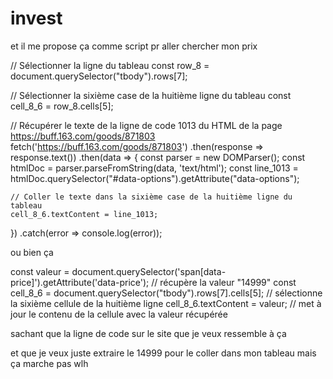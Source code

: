 # invest


et il me propose ça comme script pr aller chercher mon prix 

// Sélectionner la ligne du tableau
const row_8 = document.querySelector("tbody").rows[7];

// Sélectionner la sixième case de la huitième ligne du tableau
const cell_8_6 = row_8.cells[5];

// Récupérer le texte de la ligne de code 1013 du HTML de la page https://buff.163.com/goods/871803
fetch('https://buff.163.com/goods/871803')
  .then(response => response.text())
  .then(data => {
    const parser = new DOMParser();
    const htmlDoc = parser.parseFromString(data, 'text/html');
    const line_1013 = htmlDoc.querySelector("#data-options").getAttribute("data-options");

    // Coller le texte dans la sixième case de la huitième ligne du tableau
    cell_8_6.textContent = line_1013;
  })
  .catch(error => console.log(error));




ou bien ça

const valeur = document.querySelector('span[data-price]').getAttribute('data-price'); // récupère la valeur "14999"
const cell_8_6 = document.querySelector("tbody").rows[7].cells[5]; // sélectionne la sixième cellule de la huitième ligne
cell_8_6.textContent = valeur; // met à jour le contenu de la cellule avec la valeur récupérée




sachant que la ligne de code sur le site que je veux ressemble à ça 

<span class="custom-currency" data-price="14999" data-type="small" data-original-currency="CNY"  ></span>

et que je veux juste extraire le 14999 pour le coller dans mon tableau
mais ça marche pas wlh
